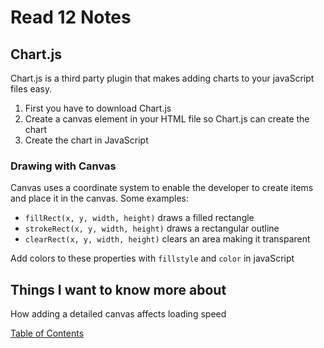 # Read 12 Notes

## Chart.js

Chart.js is a third party plugin that makes adding charts to your javaScript files easy.

1. First you have to download Chart.js
2. Create a canvas element in your HTML file so Chart.js can create the chart
3. Create the chart in JavaScript

### Drawing with Canvas

Canvas uses a coordinate system to enable the developer to create items and place it in the canvas. Some examples:

- `fillRect(x, y, width, height)` draws a filled rectangle
- `strokeRect(x, y, width, height)` draws a rectangular outline
- `clearRect(x, y, width, height)` clears an area making it transparent

Add colors to these properties with `fillstyle` and `color` in javaScript

## Things I want to know more about

How adding a detailed canvas affects loading speed

  [Table of Contents](README.md)
  